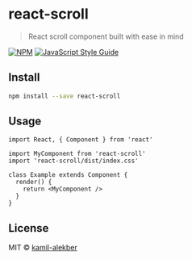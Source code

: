 # react-scroll

> React scroll component built with ease in mind

[![NPM](https://img.shields.io/npm/v/react-scroll.svg)](https://www.npmjs.com/package/react-scroll) [![JavaScript Style Guide](https://img.shields.io/badge/code_style-standard-brightgreen.svg)](https://standardjs.com)

## Install

```bash
npm install --save react-scroll
```

## Usage

```tsx
import React, { Component } from 'react'

import MyComponent from 'react-scroll'
import 'react-scroll/dist/index.css'

class Example extends Component {
  render() {
    return <MyComponent />
  }
}
```

## License

MIT © [kamil-alekber](https://github.com/kamil-alekber)
